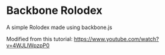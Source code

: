 # Backbone Rolodex

A simple Rolodex made using backbone.js

Modified from this tutorial: https://www.youtube.com/watch?v=4WJLlWpzpP0
